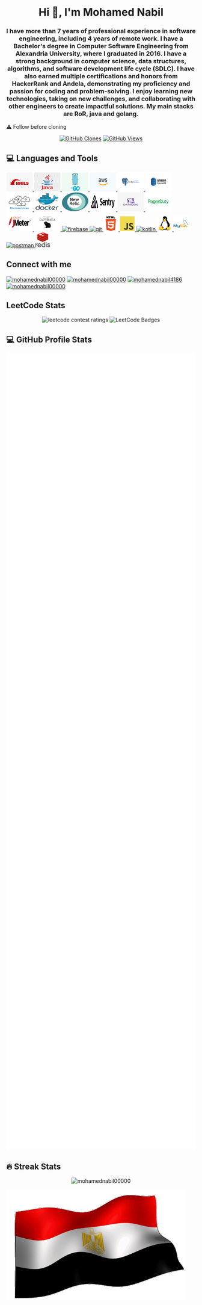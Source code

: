 


<h1 align="center">Hi 👋, I'm Mohamed Nabil</h1>
<h3 align="center">I have more than 7 years of professional experience in software engineering, including 4 years of remote work. I have a Bachelor's degree in Computer Software Engineering from Alexandria University, where I graduated in 2016. I have a strong background in computer science, data structures, algorithms, and software development life cycle (SDLC). I have also earned multiple certifications and honors from HackerRank and Andela, demonstrating my proficiency and passion for coding and problem-solving. I enjoy learning new technologies, taking on new challenges, and collaborating with other engineers to create impactful solutions. My main stacks are RoR, java and golang.
</h3>


<span align="center">
⚠️ Follow before cloning

 
[![GitHub Clones](https://img.shields.io/badge/dynamic/json?color=success&label=Clone&query=count&url=https://gist.githubusercontent.com/mohamednabil00000/e4119240fabc54ffb5f068609ceea856/raw/clone.json&logo=github)](https://github.com/MShawon/github-clone-count-badge)
[![GitHub Views](https://img.shields.io/badge/dynamic/json?color=success&label=views&query=count&url=https://gist.githubusercontent.com/mohamednabil00000/e4119240fabc54ffb5f068609ceea856/raw/views.json&logo=github)](https://github.com/mohamednabil00000/mohamednabil00000)
 
</span>
 


## 💻 Languages and Tools
<p align="left"> </a> <a href="https://www.ruby-lang.org/en/"> <img src="/images/ruby_on_rails.png" alt="rubyonrails" width="70" height="50"/> </a>
<a href="https://www.java.com/en/"> <img src="/images/java.jpeg" alt="java" width="70" height="50"/> </a> 
<a href="https://go.dev/"> <img src="/images/golang.png" alt="golang" width="70" height="50"/> </a> 
<a href="https://aws.amazon.com/"> <img src="/images/aws.png" alt="aws" width="70" height="50"/> </a> 
<a href="https://www.postgresql.org/"> <img src="/images/postgres.png" alt="postgres" width="70" height="50"/> </a> 
<a href="https://aws.amazon.com/pm/dynamodb"> <img src="/images/dynamodb.png" alt="dynamodb" width="70" height="50"/> </a> 
<a href="https://microservices.io/"> <img src="/images/microservices.jpeg" alt="microservices" width="70" height="50"/> </a> 
<a href="https://www.docker.com/"> <img src="/images/docker.png" alt="docker" width="70" height="50"/> </a> 
<a href="https://newrelic.com/"> <img src="/images/newrelic.png" alt="newrelic" width="70" height="50"/> </a> 
<a href="https://sentry.io/branding/"> <img src="/images/sentry.png" alt="sentry" width="70" height="50"/> </a> 
<a href="https://www.datadoghq.com/"> <img src="/images/datadog.jpg" alt="datadog" width="70" height="50"/> </a> 
<a href="https://www.pagerduty.com/"> <img src="/images/pagerduty.png" alt="pagerduty" width="70" height="50"/> </a> 
<a href="https://jmeter.apache.org/"> <img src="/images/jmeter.webp" alt="jmeter" width="70" height="50"/> </a> 
<a href="https://teamcapybara.github.io/capybara/"> <img src="/images/capybara.png" alt="capybara" width="70" height="50"/> </a> 
<a href="https://firebase.google.com/" target="_blank" rel="noreferrer"> <img src="https://www.vectorlogo.zone/logos/firebase/firebase-icon.svg" alt="firebase" width="70" height="50"/> </a> 
<a href="https://git-scm.com/" target="_blank" rel="noreferrer"> <img src="https://www.vectorlogo.zone/logos/git-scm/git-scm-icon.svg" alt="git" width="40" height="40"/> </a> 
<a href="https://www.w3.org/html/" target="_blank" rel="noreferrer"> <img src="https://raw.githubusercontent.com/devicons/devicon/master/icons/html5/html5-original-wordmark.svg" alt="html5" width="40" height="40"/> </a> 
<a href="https://developer.mozilla.org/en-US/docs/Web/JavaScript" target="_blank" rel="noreferrer"> <img src="https://raw.githubusercontent.com/devicons/devicon/master/icons/javascript/javascript-original.svg" alt="javascript" width="40" height="40"/> </a> 
<a href="https://kotlinlang.org" target="_blank" rel="noreferrer"> <img src="https://www.vectorlogo.zone/logos/kotlinlang/kotlinlang-icon.svg" alt="kotlin" width="40" height="40"/> </a> 
<a href="https://www.linux.org/" target="_blank" rel="noreferrer"> <img src="https://raw.githubusercontent.com/devicons/devicon/master/icons/linux/linux-original.svg" alt="linux" width="40" height="40"/> </a> 
<a href="https://www.mysql.com/" target="_blank" rel="noreferrer"> <img src="https://raw.githubusercontent.com/devicons/devicon/master/icons/mysql/mysql-original-wordmark.svg" alt="mysql" width="40" height="40"/> </a>  
<a href="https://postman.com" target="_blank" rel="noreferrer"> <img src="https://www.vectorlogo.zone/logos/getpostman/getpostman-icon.svg" alt="postman" width="40" height="40"/> </a> 
<a href="https://redis.io" target="_blank" rel="noreferrer"> <img src="https://raw.githubusercontent.com/devicons/devicon/master/icons/redis/redis-original-wordmark.svg" alt="redis" width="40" height="40"/> </a> </p>

##  Connect with me

<p align="left">
<a href="https://www.linkedin.com/in/m-nabil-a184125b/" target="blank"><img align="center" src="https://raw.githubusercontent.com/rahuldkjain/github-profile-readme-generator/master/src/images/icons/Social/linked-in-alt.svg" alt="mohamednabil00000" height="30" width="40" /></a>
<a href="https://www.facebook.com/mohamednabil00000" target="blank"><img align="center" src="https://raw.githubusercontent.com/rahuldkjain/github-profile-readme-generator/master/src/images/icons/Social/facebook.svg" alt="mohamednabil00000" height="30" width="40" /></a>
<a href="https://www.hackerrank.com/profile/mohamednabil4186" target="blank"><img align="center" src="https://raw.githubusercontent.com/rahuldkjain/github-profile-readme-generator/master/src/images/icons/Social/hackerrank.svg" alt="mohamednabil4186" height="30" width="40" /></a>
<a href="https://leetcode.com/mohamednabil00000/" target="blank"><img align="center" src="https://raw.githubusercontent.com/rahuldkjain/github-profile-readme-generator/master/src/images/icons/Social/leet-code.svg" alt="mohamednabil00000" height="30" width="40" /></a>

</p>

## LeetCode Stats
<p align="center">
  <img src="https://leetcard.jacoblin.cool/mohamednabil00000?ext=contest&theme=unicorn" alt="leetcode contest ratings" />
  <img src="https://leetcode-badge-showcase.vercel.app/api?username=mohamednabil00000" alt="LeetCode Badges"/>
</p>

 
## 💻 GitHub Profile Stats

<p align="center">
	<img width="625em" src="./github-metrics.svg" />
</p>



## 🔥 Streak Stats
	
<p align="center"><img src="https://github-readme-streak-stats.herokuapp.com/?user=mohamednabil00000&theme=tokyonight_duo" alt="mohamednabil00000"  /></p>


<p><img src="/images/egypt.gif" /></p>
	
